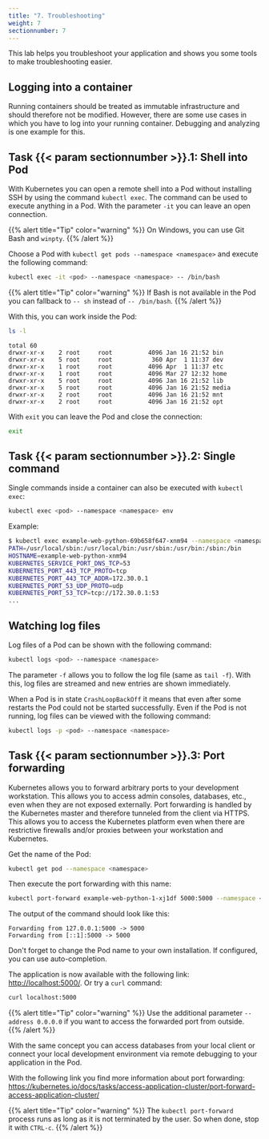 ```yaml
---
title: "7. Troubleshooting"
weight: 7
sectionnumber: 7
---
```


This lab helps you troubleshoot your application and shows you some tools to make troubleshooting easier.


## Logging into a container

Running containers should be treated as immutable infrastructure and should therefore not be modified. However, there are some use cases in which you have to log into your running container. Debugging and analyzing is one example for this.


## Task {{< param sectionnumber >}}.1: Shell into Pod

With Kubernetes you can open a remote shell into a Pod without installing SSH by using the command `kubectl exec`. The command can be used to execute anything in a Pod. With the parameter `-it` you can leave an open connection.

{{% alert title="Tip" color="warning" %}}
On Windows, you can use Git Bash and `winpty`.
{{% /alert %}}


Choose a Pod with `kubectl get pods --namespace <namespace>` and execute the following command:

```bash
kubectl exec -it <pod> --namespace <namespace> -- /bin/bash
```

{{% alert title="Tip" color="warning" %}}
If Bash is not available in the Pod you can fallback to `-- sh` instead of `-- /bin/bash`.
{{% /alert %}}

With this, you can work inside the Pod:

```bash
ls -l
```

```
total 60
drwxr-xr-x    2 root     root          4096 Jan 16 21:52 bin
drwxr-xr-x    5 root     root           360 Apr  1 11:37 dev
drwxr-xr-x    1 root     root          4096 Apr  1 11:37 etc
drwxr-xr-x    1 root     root          4096 Mar 27 12:32 home
drwxr-xr-x    5 root     root          4096 Jan 16 21:52 lib
drwxr-xr-x    5 root     root          4096 Jan 16 21:52 media
drwxr-xr-x    2 root     root          4096 Jan 16 21:52 mnt
drwxr-xr-x    2 root     root          4096 Jan 16 21:52 opt

```

With `exit` you can leave the Pod and close the connection:

```sh
exit
```


## Task {{< param sectionnumber >}}.2: Single command

Single commands inside a container can also be executed with `kubectl exec`:

```bash
kubectl exec <pod> --namespace <namespace> env
```

Example:

```bash
$ kubectl exec example-web-python-69b658f647-xnm94 --namespace <namespace> env
PATH=/usr/local/sbin:/usr/local/bin:/usr/sbin:/usr/bin:/sbin:/bin
HOSTNAME=example-web-python-xnm94
KUBERNETES_SERVICE_PORT_DNS_TCP=53
KUBERNETES_PORT_443_TCP_PROTO=tcp
KUBERNETES_PORT_443_TCP_ADDR=172.30.0.1
KUBERNETES_PORT_53_UDP_PROTO=udp
KUBERNETES_PORT_53_TCP=tcp://172.30.0.1:53
...
```


## Watching log files

Log files of a Pod can be shown with the following command:


```bash
kubectl logs <pod> --namespace <namespace>
```

The parameter `-f` allows you to follow the log file (same as `tail -f`). With this, log files are streamed and new entries are shown immediately.

When a Pod is in state `CrashLoopBackOff` it means that even after some restarts the Pod could not be started successfully. Even if the Pod is not running, log files can be viewed with the following command:

 ```bash
kubectl logs -p <pod> --namespace <namespace>
```


## Task {{< param sectionnumber >}}.3: Port forwarding

Kubernetes allows you to forward arbitrary ports to your development workstation. This allows you to access admin consoles, databases, etc., even when they are not exposed externally. Port forwarding is handled by the Kubernetes master and therefore tunneled from the client via HTTPS. This allows you to access the Kubernetes platform even when there are restrictive firewalls and/or proxies between your workstation and Kubernetes.

Get the name of the Pod:

```bash
kubectl get pod --namespace <namespace>
```

Then execute the port forwarding with this name:

```bash
kubectl port-forward example-web-python-1-xj1df 5000:5000 --namespace <namespace>
```

The output of the command should look like this:

```
Forwarding from 127.0.0.1:5000 -> 5000
Forwarding from [::1]:5000 -> 5000
```

Don't forget to change the Pod name to your own installation. If configured, you can use auto-completion.

The application is now available with the following link: <http://localhost:5000/>. Or try a `curl` command:

```bash
curl localhost:5000
```

{{% alert title="Tip" color="warning" %}}
Use the additional parameter `--address 0.0.0.0` if you want to access the forwarded port from outside.  
{{% /alert %}}

With the same concept you can access databases from your local client or connect your local development environment via remote debugging to your application in the Pod.

With the following link you find more information about port forwarding: <https://kubernetes.io/docs/tasks/access-application-cluster/port-forward-access-application-cluster/>

{{% alert title="Tip" color="warning" %}}
The `kubectl port-forward` process runs as long as it is not terminated by the user. So when done, stop it with `CTRL-c`.
{{% /alert %}}
